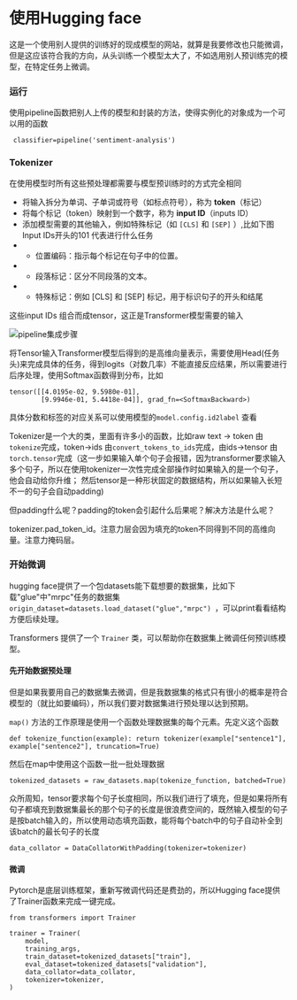 # 使用Hugging face

这是一个使用别人提供的训练好的现成模型的网站，就算是我要修改也只能微调，但是这应该符合我的方向，从头训练一个模型太大了，不如选用别人预训练完的模型，在特定任务上微调。

### 运行

使用pipeline函数把别人上传的模型和封装的方法，使得实例化的对象成为一个可以用的函数

` classifier=pipeline('sentiment-analysis')` 



### Tokenizer

在使用模型时所有这些预处理都需要与模型预训练时的方式完全相同

- 将输入拆分为单词、子单词或符号（如标点符号），称为 **token**（标记）
- 将每个标记（token）映射到一个数字，称为 **input ID**（inputs ID）
- 添加模型需要的其他输入，例如特殊标记（如 `[CLS]` 和 `[SEP]` ）,比如下图Input IDs开头的101 代表进行什么任务	
- - 位置编码：指示每个标记在句子中的位置。
- - 段落标记：区分不同段落的文本。
- - 特殊标记：例如 [CLS] 和 [SEP] 标记，用于标识句子的开头和结尾

这些input IDs 组合而成tensor，这正是Transformer模型需要的输入

![pipeline集成步骤](https://huggingface.co/datasets/huggingface-course/documentation-images/resolve/main/en/chapter2/full_nlp_pipeline-dark.svg)

将Tensor输入Transformer模型后得到的是高维向量表示，需要使用Head(任务头)来完成具体的任务，得到logits（对数几率）不能直接反应结果，所以需要进行后序处理，使用Softmax函数得到分布，比如

```
tensor([[4.0195e-02, 9.5980e-01],
        [9.9946e-01, 5.4418e-04]], grad_fn=<SoftmaxBackward>)
```

具体分数和标签的对应关系可以使用模型的` model.config.id2label ` 查看

Tokenizer是一个大的类，里面有许多小的函数，比如raw text -> token 由`tokenize`完成，token->ids 由`convert_tokens_to_ids`完成，由ids->tensor 由`torch.tensor`完成（这一步如果输入单个句子会报错，因为transformer要求输入多个句子，所以在使用tokenizer一次性完成全部操作时如果输入的是一个句子，他会自动给你升维； 然后tensor是一种形状固定的数据结构，所以如果输入长短不一的句子会自动padding)

但padding什么呢？padding的token会引起什么后果呢？解决方法是什么呢？

tokenizer.pad_token_id。注意力层会因为填充的token不同得到不同的高维向量。注意力掩码层。





### 开始微调

hugging face提供了一个包datasets能下载想要的数据集，比如下载"glue"中"mrpc"任务的数据集`origin_dataset=datasets.load_dataset("glue","mrpc") `，可以print看看结构方便后续处理。

Transformers 提供了一个 `Trainer` 类，可以帮助你在数据集上微调任何预训练模型。

#### 先开始数据预处理

但是如果我要用自己的数据集去微调，但是我数据集的格式只有很小的概率是符合模型的（就比如要编码），所以我们要对数据集进行预处理以达到预期。

 `map()` 方法的工作原理是使用一个函数处理数据集的每个元素。先定义这个函数

`def tokenize_function(example):
    return tokenizer(example["sentence1"], example["sentence2"], truncation=True) `

然后在map中使用这个函数一批一批处理数据

`tokenized_datasets = raw_datasets.map(tokenize_function, batched=True) `

众所周知，tensor要求每个句子长度相同，所以我们进行了填充，但是如果将所有句子都填充到数据集最长的那个句子的长度是很浪费空间的，既然输入模型的句子是按batch输入的，所以使用动态填充函数，能将每个batch中的句子自动补全到该batch的最长句子的长度

`data_collator = DataCollatorWithPadding(tokenizer=tokenizer) `

#### 微调

Pytorch是底层训练框架，重新写微调代码还是费劲的，所以Hugging face提供了Trainer函数来完成一键完成。

``` 
from transformers import Trainer

trainer = Trainer(
    model,
    training_args,
    train_dataset=tokenized_datasets["train"],
    eval_dataset=tokenized_datasets["validation"],
    data_collator=data_collator,
    tokenizer=tokenizer,
)
```

